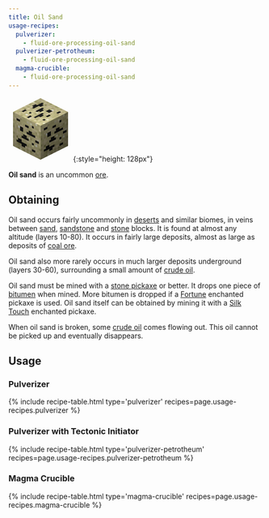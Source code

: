 ```yaml
---
title: Oil Sand
usage-recipes:
  pulverizer:
    - fluid-ore-processing-oil-sand
  pulverizer-petrotheum:
    - fluid-ore-processing-oil-sand
  magma-crucible:
    - fluid-ore-processing-oil-sand
---
```


![Oil Sand](/assets/images/thermal-foundation/ore-fluid-crude-oil-sand.png){:style="height: 128px"}


**Oil sand** is an uncommon [ore](https://minecraft.gamepedia.com/Ore).


Obtaining
---------
Oil sand occurs fairly uncommonly in
[deserts](https://minecraft.gamepedia.com/Desert) and similar biomes, in veins
between [sand](https://minecraft.gamepedia.com/Sand),
[sandstone](https://minecraft.gamepedia.com/Sandstone) and
[stone](https://minecraft.gamepedia.com/Stone) blocks. It is found at almost any
altitude (layers 10-80). It occurs in fairly large deposits, almost as large as
deposits of [coal ore](https://minecraft.gamepedia.com/Coal_Ore).

Oil sand also more rarely occurs in much larger deposits underground (layers
30-60), surrounding a small amount of [crude
oil](/docs/thermal-foundation/fluids/crude-oil/).

Oil sand must be mined with a [stone
pickaxe](https://minecraft.gamepedia.com/Pickaxe) or better. It drops one piece
of [bitumen](/docs/thermal-foundation/materials/bitumen/) when mined. More
bitumen is dropped if a [Fortune](https://minecraft.gamepedia.com/Fortune)
enchanted pickaxe is used. Oil sand itself can be obtained by mining it with a
[Silk Touch](https://minecraft.gamepedia.com/Silk_Touch) enchanted pickaxe.

When oil sand is broken, some [crude
oil](/docs/thermal-foundation/fluids/crude-oil/) comes flowing out. This oil
cannot be picked up and eventually disappears.


Usage
-----

### Pulverizer
{% include recipe-table.html type='pulverizer' recipes=page.usage-recipes.pulverizer %}

### Pulverizer with Tectonic Initiator
{% include recipe-table.html type='pulverizer-petrotheum' recipes=page.usage-recipes.pulverizer-petrotheum %}

### Magma Crucible
{% include recipe-table.html type='magma-crucible' recipes=page.usage-recipes.magma-crucible %}
